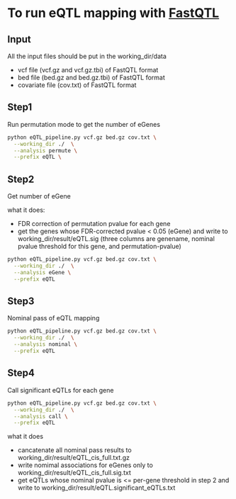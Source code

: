 # To run eQTL mapping with [FastQTL](http://fastqtl.sourceforge.net/)

## Input

All the input files should be put in the working_dir/data

- vcf file (vcf.gz and vcf.gz.tbi) of FastQTL format
- bed file (bed.gz and bed.gz.tbi) of FastQTL format
- covariate file (cov.txt) of FastQTL format

## Step1
Run permutation mode to get the number of eGenes

```bash
python eQTL_pipeline.py vcf.gz bed.gz cov.txt \
  --working_dir ./  \
  --analysis permute \
  --prefix eQTL \  
```


## Step2
Get number of eGene

what it does:
- FDR correction of permutation pvalue for each gene
- get the genes whose FDR-corrected pvalue < 0.05 (eGene) and write to working_dir/result/eQTL.sig (three columns are genename, nominal pvalue threshold for this gene, and permutation-pvalue)


```bash
python eQTL_pipeline.py vcf.gz bed.gz cov.txt \
  --working_dir ./  \
  --analysis eGene \
  --prefix eQTL  
```

## Step3

Nominal pass of eQTL mapping

```bash
python eQTL_pipeline.py vcf.gz bed.gz cov.txt \
  --working_dir ./  \
  --analysis nominal \
  --prefix eQTL   
```

## Step4

Call significant eQTLs for each gene

```bash
python eQTL_pipeline.py vcf.gz bed.gz cov.txt \
  --working_dir ./  \
  --analysis call \
  --prefix eQTL   
```

what it does
- cancatenate all nominal pass results to working_dir/result/eQTL_cis_full.txt.gz
- write nomimal associations for eGenes only to working_dir/result/eQTL_cis_full.sig.txt
- get eQTLs whose nominal pvalue is <= per-gene threshold in step 2 and write to working_dir/result/eQTL.significant_eQTLs.txt









